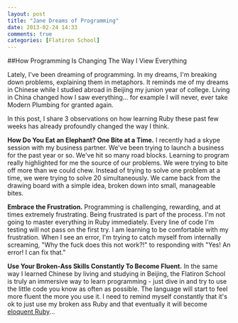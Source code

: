 ```yaml
---
layout: post
title: "Jane Dreams of Programming"
date: 2013-02-24 14:33
comments: true
categories: [Flatiron School]
---
```


##How Programming Is Changing The Way I View Everything

Lately, I've been dreaming of programming. In my dreams, I'm breaking down problems, explaining them in metaphors. It reminds me of my dreams in Chinese while I studied abroad in Beijing my junion year of college. Living in China changed how I saw everything... for example I will never, ever take Modern Plumbing for granted again. 

In this post, I share 3 observations on how learning Ruby these past few weeks has already profoundly changed the way I think.

<!-- more -->

**How Do You Eat an Elephant? One Bite at a Time.**
I recently had a skype session with my business partner. We've been trying to launch a business for the past year or so. We've hit so many road blocks. Learning to program really highlighted for me the source of our problems. We were trying to bite off more than we could chew. Instead of trying to solve one problem at a time, we were trying to solve 20 simultaneously. We came back from the drawing board with a simple idea, broken down into small, manageable bites.

**Embrace the Frustration.**
Programming is challenging, rewarding, and at times extremely frustrating. Being frustrated is part of the process. I'm not going to master everything in Ruby immediately. Every line of code I'm testing will not pass on the first try. I am learning to be comfortable with my frustration. When I see an error, I'm trying to catch myself from internally screaming, "Why the fuck does this not work?!" to responding with "Yes! An error! I can fix that."

**Use Your Broken-Ass Skills Constantly To Become Fluent.**
In the same way I learned Chinese by living and studying in Beijing, the Flatiron School is truly an immersive way to learn programming - just dive in and try to use the little code you know as often as possible. The language will start to feel more fluent the more you use it. I need to remind myself constantly that it's ok to just use my broken ass Ruby and that eventually it will become [eloquent Ruby](http://eloquentruby.com/)...
